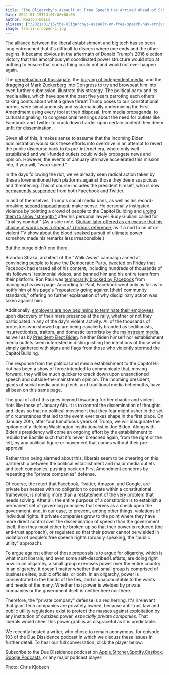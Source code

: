 ```yaml
---
title: "The Oligarchy's Assault on Free Speech Has Arrived Ahead of Schedule"
Date: 2021-01-15T13:01:08+00:00
author: Keaton Weiss
aliases: ["/2021/01/15/the-oligarchys-assault-on-free-speech-has-arrived-ahead-of-schedule"]
image: fsm-ii-cropped-1.jpg
---
```


The alliance between the liberal establishment and big tech has so been long entrenched that it's difficult to discern where one ends and the other begins. It became obvious in the aftermath of Donald Trump's 2016 election victory that this amorphous yet coordinated power structure would stop at nothing to ensure that such a thing could not and would not ever happen again. 

The [perpetuation of Russiagate](https://taibbi.substack.com/p/russiagate-is-wmd-times-a-million), the [burying of independent media](https://learn.g2.com/youtube-demonetization), and the [dragging of Mark Zuckerberg into Congress](http://nytimes.com/2018/04/12/technology/mark-zuckerberg-testimony.html) to try and browbeat him into even further submission, illustrate this strategy. The political party and its media allies, which have spent the past five years parroting each others' talking points about what a grave threat Trump poses to our constitutional norms, were simultaneously and systematically undermining the First Amendment using every tool at their disposal, from media propaganda, to cultural signaling, to congressional hearings about the need for outlets like Facebook and Twitter to crack down harder upon certain content they deem unfit for dissemination.

Given all of this, it makes sense to assume that the incoming Biden administration would kick these efforts into overdrive in an attempt to revert the public discourse back to its pre-internet era, where only well-established and well-funded outlets could widely propagate news and opinion. However, the events of January 6th have accelerated this mission into, if you will, "warp speed."

In the days following the riot, we've already seen radical action taken by these aforementioned tech platforms against those they deem suspicious and threatening. This of course includes the president himself, who is now [permanently suspended](https://www.cnn.com/2021/01/08/tech/trump-twitter-ban/index.html) from both Facebook and Twitter.

In and of themselves, Trump's social media bans, as well as his record-breaking [second impeachment](https://www.nytimes.com/2021/01/13/us/politics/trump-impeached.html), make sense. He personally instigated violence by pointing a crowd of people to the Capitol Building and [urging them to show "strength,"](https://www.nytimes.com/2021/01/10/us/trump-speech-riot.html) after his personal lawyer Rudy Giuliani called for "trial by combat." (As a side note, [Giuliani later offered as an excuse that his choice of words was a *Game of Thrones* reference](https://deadline.com/2021/01/rudy-giuliani-game-of-thrones-trial-by-combat-capitol-violence-1234673891/), as if a nod to an ultra-violent TV show about the blood-soaked pursuit of ultimate power somehow made his remarks less irresponsible.)

But the purge didn't end there.

Brandon Straka, architect of the "Walk Away" campaign aimed at convincing people to leave the Democratic Party, [tweeted on Friday](https://twitter.com/BrandonStraka/status/1347592064322719744) that Facebook had erased all of his content, including hundreds of thousands of his followers' testimonial videos, and banned him and his entire team from their platform. Ron Paul was [temporarily blocked by Facebook](https://www.newsweek.com/ron-paul-blocked-accessing-facebook-page-over-violating-community-standards-1560639) from managing his own page. According to Paul, Facebook went only as far as to notify him of his page's "repeatedly going against [their] community standards," offering no further explanation of why disciplinary action was taken against him.

Additionally, [employers are now beginning to terminate their employees](https://www.cnn.com/2021/01/07/us/capitol-riots-people-fired-jobs-trnd/index.html) upon discovery of their mere presence at the rally, whether or not they participated in any of the day's violent activity. All of the thousands of protestors who showed up are being cavalierly branded as seditionists, insurrectionists, traitors, and domestic terrorists by the [mainstream media](https://www.cnn.com/2021/01/07/media/domestic-terrorism-capitol-hill-reliable-sources-january-6/index.html), as well as by [President-Elect Biden](https://www.nbcnews.com/politics/white-house/biden-slams-capitol-rioters-domestic-terrorists-don-t-dare-call-n1253335). Neither Biden himself nor establishment media outlets seem interested in distinguishing the intentions of those who simply gathered with signs and flags from those who violently stormed the Capitol Building.

The response from the political and media establishment to the Capitol Hill riot has been a show of force intended to communicate that, moving forward, they will be much quicker to crack down upon unsanctioned speech and outside-the-mainstream opinion. The incoming president, giants of social media and big tech, and traditional media behemoths, have all been on this same page.

The goal of all of this goes beyond thwarting further chaotic and violent riots like those of January 6th. It is to control the dissemination of thoughts and ideas so that no political movement that they fear might usher in the set of circumstances that led to the event ever takes shape in the first place. On January 20th, after four tumultuous years of Trump, we will inaugurate the epitome of a lifelong Washington institutionalist in Joe Biden. Along with Biden's presidency will come an ongoing effort by the establishment to rebuild the Bastille such that it's never breached again, from the right or the left, by any political figure or movement that comes without their pre-approval. 

Rather than being alarmed about this, liberals seem to be cheering on this partnership between the political establishment and major media outlets and tech companies, pushing back on First Amendment concerns by repeating the "private companies" defense.

Of course, the retort that Facebook, Twitter, Amazon, and Google, are private businesses with no obligation to operate within a constitutional framework, is nothing more than a restatement of the very problem that needs solving. After all, the entire purpose of a constitution is to establish a permanent set of governing principles that serves as a check upon the government, and, in our case, to prevent, among other things, violations of individual rights. If private companies grow to the point where they have more direct control over the dissemination of speech than the government itself, then they must either be broken up so that their power is reduced (the anti-trust approach), or regulated so that their power cannot be wielded in violation of people's free speech rights (broadly speaking, the "public utility" approach).

To argue against either of those proposals is to argue for oligarchy, which is what most liberals, and even some self-described Leftists, are doing right now. In an oligarchy, a small group exercises power over the entire country. In an oligarchy, it doesn't matter whether that small group is comprised of business elites, public officials, or both. In an oligarchy, power is concentrated in the hands of the few, and is unaccountable to the wants and needs of the many. Whether that power is wielded by private companies or the government itself is neither here nor there.

Therefore, the "private company" defense is a red herring. It's irrelevant that giant tech companies are privately owned, because anti-trust law and public utility regulations exist to protect the masses against exploitation by any institution of outsized power, *especially private companies*. That liberals would cheer this power grab is as disgraceful as it is predictable.

We recently hosted a writer, who chose to remain anonymous, for episode 103 of the Due Dissidence podcast in which we discuss these issues in further detail. To hear our full conversation, click the player below:

Subscribe to the Due Dissidence podcast on [Apple,](https://podcasts.apple.com/us/podcast/due-dissidence/id1457244081)[Stitcher](https://www.stitcher.com/podcast/due-dissidence)[,](https://podcasts.apple.com/us/podcast/due-dissidence/id1457244081)[Spotify](https://open.spotify.com/show/3jDky0r8Cg0vlYuORwWhaE)[,](https://podcasts.apple.com/us/podcast/due-dissidence/id1457244081)[Castbox](https://castbox.fm/channel/Due-Dissidence%7D-id2086184?country=us)[,](https://podcasts.apple.com/us/podcast/due-dissidence/id1457244081) [Google Podcasts](https://podcasts.google.com/feed/aHR0cHM6Ly9mZWVkcy5zb3VuZGNsb3VkLmNvbS91c2Vycy9zb3VuZGNsb3VkOnVzZXJzOjYwNjI5Njg0NC9zb3VuZHMucnNz), or any major podcast player! 
 
Photo: Chris Kjobech
